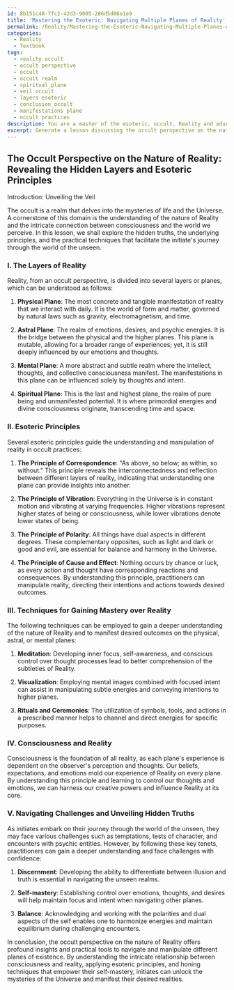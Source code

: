 ```yaml
---
id: 8b151c48-7fc2-42d3-9005-286d5d06e1e9
title: 'Mastering the Esoteric: Navigating Multiple Planes of Reality'
permalink: /Reality/Mastering-the-Esoteric-Navigating-Multiple-Planes-of-Reality/
categories:
  - Reality
  - Textbook
tags:
  - reality occult
  - occult perspective
  - occult
  - occult realm
  - spiritual plane
  - veil occult
  - layers esoteric
  - conclusion occult
  - manifestations plane
  - occult practices
description: You are a master of the esoteric, occult, Reality and education, you have written many textbooks on the subject in ways that provide students with rich and deep understanding of the subject. You are being asked to write textbook-like sections on a topic and you do it with full context, explainability, and reliability in accuracy to the true facts of the topic at hand, in a textbook style that a student would easily be able to learn from, in a rich, engaging, and contextual way. Always include relevant context (such as formulas and history), related concepts, and in a way that someone can gain deep insights from.
excerpt: Generate a lesson discussing the occult perspective on the nature of Reality, exploring its different layers, esoteric principles, and techniques that can be used by initiates to gain a deeper understanding and mastery over this domain. Include insights on the connection between consciousness and reality, metaphysical concepts that influence and shape our perception of reality, and any hidden truths that can assist practitioners in navigating the challenges they may face in their journey through the world of the unseen.
---
```


## The Occult Perspective on the Nature of Reality: Revealing the Hidden Layers and Esoteric Principles

Introduction: Unveiling the Veil

The occult is a realm that delves into the mysteries of life and the Universe. A cornerstone of this domain is the understanding of the nature of Reality and the intricate connection between consciousness and the world we perceive. In this lesson, we shall explore the hidden truths, the underlying principles, and the practical techniques that facilitate the initiate's journey through the world of the unseen.

### I. The Layers of Reality

Reality, from an occult perspective, is divided into several layers or planes, which can be understood as follows:

1. **Physical Plane**: The most concrete and tangible manifestation of reality that we interact with daily. It is the world of form and matter, governed by natural laws such as gravity, electromagnetism, and time.

2. **Astral Plane**: The realm of emotions, desires, and psychic energies. It is the bridge between the physical and the higher planes. This plane is mutable, allowing for a broader range of experiences; yet, it is still deeply influenced by our emotions and thoughts.

3. **Mental Plane**: A more abstract and subtle realm where the intellect, thoughts, and collective consciousness manifest. The manifestations in this plane can be influenced solely by thoughts and intent.

4. **Spiritual Plane**: This is the last and highest plane, the realm of pure being and unmanifested potential. It is where primordial energies and divine consciousness originate, transcending time and space.

### II. Esoteric Principles

Several esoteric principles guide the understanding and manipulation of reality in occult practices:

1. **The Principle of Correspondence**: "As above, so below; as within, so without." This principle reveals the interconnectedness and reflection between different layers of reality, indicating that understanding one plane can provide insights into another.

2. **The Principle of Vibration**: Everything in the Universe is in constant motion and vibrating at varying frequencies. Higher vibrations represent higher states of being or consciousness, while lower vibrations denote lower states of being.

3. **The Principle of Polarity**: All things have dual aspects in different degrees. These complementary opposites, such as light and dark or good and evil, are essential for balance and harmony in the Universe.

4. **The Principle of Cause and Effect**: Nothing occurs by chance or luck, as every action and thought have corresponding reactions and consequences. By understanding this principle, practitioners can manipulate reality, directing their intentions and actions towards desired outcomes.

### III. Techniques for Gaining Mastery over Reality

The following techniques can be employed to gain a deeper understanding of the nature of Reality and to manifest desired outcomes on the physical, astral, or mental planes:

1. **Meditation**: Developing inner focus, self-awareness, and conscious control over thought processes lead to better comprehension of the subtleties of Reality.

2. **Visualization**: Employing mental images combined with focused intent can assist in manipulating subtle energies and conveying intentions to higher planes.

3. **Rituals and Ceremonies**: The utilization of symbols, tools, and actions in a prescribed manner helps to channel and direct energies for specific purposes.

### IV. Consciousness and Reality

Consciousness is the foundation of all reality, as each plane's experience is dependent on the observer's perception and thoughts. Our beliefs, expectations, and emotions mold our experience of Reality on every plane. By understanding this principle and learning to control our thoughts and emotions, we can harness our creative powers and influence Reality at its core.

### V. Navigating Challenges and Unveiling Hidden Truths

As initiates embark on their journey through the world of the unseen, they may face various challenges such as temptations, tests of character, and encounters with psychic entities. However, by following these key tenets, practitioners can gain a deeper understanding and face challenges with confidence:

1. **Discernment**: Developing the ability to differentiate between illusion and truth is essential in navigating the unseen realms.

2. **Self-mastery**: Establishing control over emotions, thoughts, and desires will help maintain focus and intent when navigating other planes.

3. **Balance**: Acknowledging and working with the polarities and dual aspects of the self enables one to harmonize energies and maintain equilibrium during challenging encounters.

In conclusion, the occult perspective on the nature of Reality offers profound insights and practical tools to navigate and manipulate different planes of existence. By understanding the intricate relationship between consciousness and reality, applying esoteric principles, and honing techniques that empower their self-mastery, initiates can unlock the mysteries of the Universe and manifest their desired realities.
